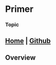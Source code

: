 # Primer
### Topic
<span font-size:2em>[Home](https://www.google.com) | [Github](https://www.google.com)</span>
---


## Overview












